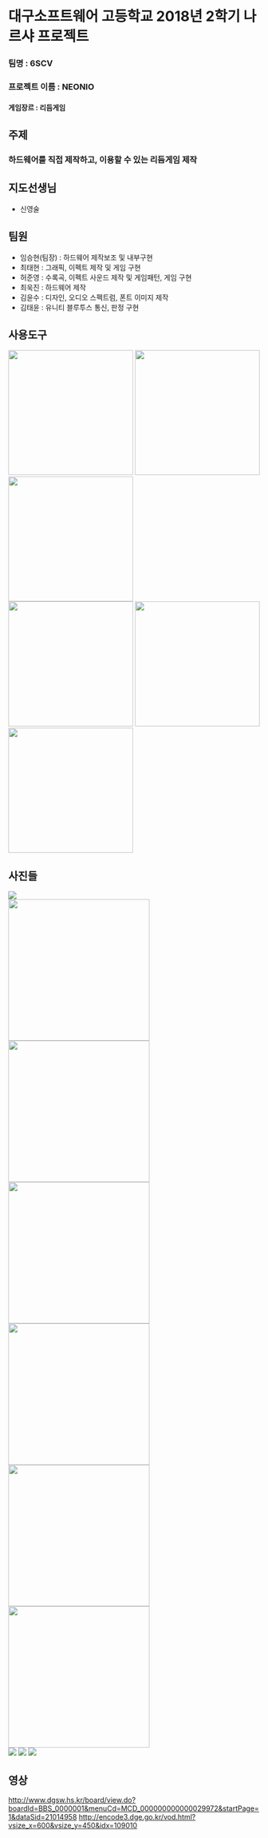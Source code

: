 <h1>대구소프트웨어 고등학교 2018년 2학기 나르샤 프로젝트</h1>

### 팀명 : 6SCV 
### 프로젝트 이름 : NEONIO
#### 게임장르 : 리듬게임<br>
## 주제
### 하드웨어를 직접 제작하고, 이용할 수 있는 리듬게임 제작

## 지도선생님
<ul>
  <li>신영술</li>
  </ul>

## 팀원
<ul>
  <li>임승현(팀장) : 하드웨어 제작보조 및 내부구현</li>
  <li>최태현 : 그래픽, 이펙트 제작 및 게임 구현</li>
  <li>허준영 : 수록곡, 이펙트 사운드 제작 및 게임패턴, 게임 구현</li>
  <li>최욱진 : 하드웨어 제작</li>
  <li>김윤수 : 디자인, 오디오 스펙트럼, 폰트 이미지 제작</li>
  <li>김태윤 : 유니티 블루투스 통신, 판정 구현</li>
</ul>

## 사용도구
<div>
  <img width="250" hight="250" src="https://github.com/NameLoki/Narsha1_2/blob/master/image/vs_logo.png">
  <img width="250" hight="250"  src="https://github.com/NameLoki/Narsha1_2/blob/master/image/vscode_logo.png">
  <img width="250" hight="250"  src="https://github.com/NameLoki/Narsha1_2/blob/master/image/arduino_logo.jpg">
 </div>
 <div>
  <img width="250" hight="250"  src="https://github.com/NameLoki/Narsha1_2/blob/master/image/dev_logo.jpg">
  <img width="250" hight="250"  src="https://github.com/NameLoki/Narsha1_2/blob/master/image/unity_logo.png">
  <img width="250" hight="250"  src="https://github.com/NameLoki/Narsha1_2/blob/master/image/fl_logo.jpg">
  </div>

## 사진들
<img src="https://github.com/NameLoki/Narsha1_2/blob/master/image/%ED%95%98%EB%93%9C%EC%9B%A8%EC%96%B4%EC%82%AC%EC%A7%84.png">
<div>
  <img width="283" hight="220" src="https://github.com/NameLoki/Narsha1_2/blob/master/image/E1.PNG">
  <img width="283" hight="220" src="https://github.com/NameLoki/Narsha1_2/blob/master/image/H2.PNG">
  <img width="283" hight="220" src="https://github.com/NameLoki/Narsha1_2/blob/master/image/E3.PNG">
  </div>
<div>
<img width="283" hight="220" src="https://github.com/NameLoki/Narsha1_2/blob/master/image/H4.PNG">
<img width="283" hight="220" src="https://github.com/NameLoki/Narsha1_2/blob/master/image/E5.PNG">
<img width="283" hight="220" src="https://github.com/NameLoki/Narsha1_2/blob/master/image/H6.PNG">
  </div>
<img src="https://github.com/NameLoki/Narsha1_2/blob/master/image/Playing.PNG">
<img src="https://github.com/NameLoki/Narsha1_2/blob/master/image/Result.png">
<img src="https://github.com/NameLoki/Narsha1_2/blob/master/image/swing.png">

## 영상
http://www.dgsw.hs.kr/board/view.do?boardId=BBS_0000001&menuCd=MCD_000000000000029972&startPage=1&dataSid=21014958
http://encode3.dge.go.kr/vod.html?vsize_x=600&vsize_y=450&idx=109010
